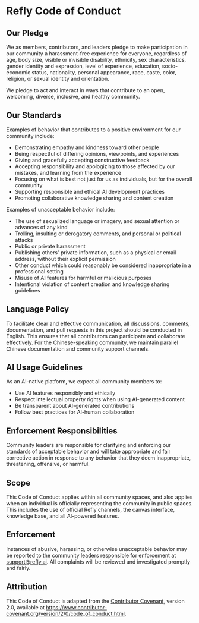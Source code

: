 # Refly Code of Conduct

## Our Pledge

We as members, contributors, and leaders pledge to make participation in our
community a harassment-free experience for everyone, regardless of age, body
size, visible or invisible disability, ethnicity, sex characteristics, gender
identity and expression, level of experience, education, socio-economic status,
nationality, personal appearance, race, caste, color, religion, or sexual identity
and orientation.

We pledge to act and interact in ways that contribute to an open, welcoming,
diverse, inclusive, and healthy community.

## Our Standards

Examples of behavior that contributes to a positive environment for our
community include:

- Demonstrating empathy and kindness toward other people
- Being respectful of differing opinions, viewpoints, and experiences
- Giving and gracefully accepting constructive feedback
- Accepting responsibility and apologizing to those affected by our mistakes,
  and learning from the experience
- Focusing on what is best not just for us as individuals, but for the
  overall community
- Supporting responsible and ethical AI development practices
- Promoting collaborative knowledge sharing and content creation

Examples of unacceptable behavior include:

- The use of sexualized language or imagery, and sexual attention or
  advances of any kind
- Trolling, insulting or derogatory comments, and personal or political attacks
- Public or private harassment
- Publishing others' private information, such as a physical or email
  address, without their explicit permission
- Other conduct which could reasonably be considered inappropriate in a
  professional setting
- Misuse of AI features for harmful or malicious purposes
- Intentional violation of content creation and knowledge sharing guidelines

## Language Policy

To facilitate clear and effective communication, all discussions, comments, documentation, and pull requests in this project should be conducted in English. This ensures that all contributors can participate and collaborate effectively. For the Chinese-speaking community, we maintain parallel Chinese documentation and community support channels.

## AI Usage Guidelines

As an AI-native platform, we expect all community members to:

- Use AI features responsibly and ethically
- Respect intellectual property rights when using AI-generated content
- Be transparent about AI-generated contributions
- Follow best practices for AI-human collaboration

## Enforcement Responsibilities

Community leaders are responsible for clarifying and enforcing our standards of
acceptable behavior and will take appropriate and fair corrective action in
response to any behavior that they deem inappropriate, threatening, offensive,
or harmful.

## Scope

This Code of Conduct applies within all community spaces, and also applies when
an individual is officially representing the community in public spaces.
This includes the use of official Refly channels, the canvas interface, knowledge base,
and all AI-powered features.

## Enforcement

Instances of abusive, harassing, or otherwise unacceptable behavior may be
reported to the community leaders responsible for enforcement at
[support@refly.ai](mailto:support@refly.ai).
All complaints will be reviewed and investigated promptly and fairly.

## Attribution

This Code of Conduct is adapted from the [Contributor Covenant][homepage],
version 2.0, available at
https://www.contributor-covenant.org/version/2/0/code_of_conduct.html.

[homepage]: https://www.contributor-covenant.org
